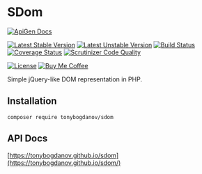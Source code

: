 # SDom

[![ApiGen Docs](https://img.shields.io/badge/ApiGen-Docs-053368.svg)](https://tonybogdanov.github.io/sdom/)

[![Latest Stable Version](https://poser.pugx.org/tonybogdanov/sdom/v/stable?format=flat)](https://packagist.org/packages/tonybogdanov/sdom)
[![Latest Unstable Version](https://poser.pugx.org/tonybogdanov/sdom/v/unstable?format=flat)](https://packagist.org/packages/tonybogdanov/sdom)
[![Build Status](https://travis-ci.org/TonyBogdanov/sdom.svg?branch=master)](https://travis-ci.org/TonyBogdanov/sdom)
[![Coverage Status](https://coveralls.io/repos/github/TonyBogdanov/sdom/badge.svg?branch=master)](https://coveralls.io/github/TonyBogdanov/sdom?branch=master)
[![Scrutinizer Code Quality](https://scrutinizer-ci.com/g/TonyBogdanov/sdom/badges/quality-score.png?b=master)](https://scrutinizer-ci.com/g/TonyBogdanov/sdom/?branch=master)

[![License](https://poser.pugx.org/tonybogdanov/sdom/license?format=flat)](https://packagist.org/packages/tonybogdanov/sdom)
[![Buy Me Coffee](https://img.shields.io/badge/buy_me-coffee-00cae9.svg)](http://ko-fi.co/1236KUKJNC96B)

Simple jQuery-like DOM representation in PHP.

## Installation

`composer require tonybogdanov/sdom`

## API Docs

[https://tonybogdanov.github.io/sdom](https://tonybogdanov.github.io/sdom/)